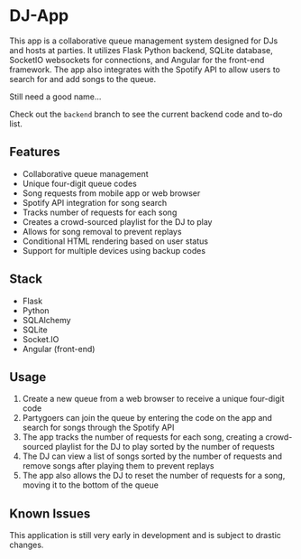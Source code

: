 # DJ-App

This app is a collaborative queue management system designed for DJs and hosts at parties. It utilizes Flask Python backend, SQLite database, SocketIO websockets for connections, and Angular for the front-end framework. The app also integrates with the Spotify API to allow users to search for and add songs to the queue.

Still need a good name...

Check out the `backend` branch to see the current backend code and to-do list.

## Features

- Collaborative queue management
- Unique four-digit queue codes
- Song requests from mobile app or web browser
- Spotify API integration for song search
- Tracks number of requests for each song
- Creates a crowd-sourced playlist for the DJ to play
- Allows for song removal to prevent replays
- Conditional HTML rendering based on user status
- Support for multiple devices using backup codes 

## Stack

- Flask
- Python
- SQLAlchemy
- SQLite
- Socket.IO
- Angular (front-end)

## Usage

1. Create a new queue from a web browser to receive a unique four-digit code
2. Partygoers can join the queue by entering the code on the app and search for songs through the Spotify API
3. The app tracks the number of requests for each song, creating a crowd-sourced playlist for the DJ to play sorted by the number of requests
4. The DJ can view a list of songs sorted by the number of requests and remove songs after playing them to prevent replays
5. The app also allows the DJ to reset the number of requests for a song, moving it to the bottom of the queue

## Known Issues

This application is still very early in development and is subject to drastic changes. 

